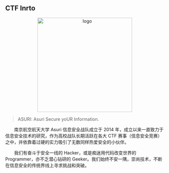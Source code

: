 ## CTF Inrto
<div align=center><img alt="logo" src="/img/Asuri.png" height="300"/></div>

> ASURI: Asuri Secure yoUR Information.

&emsp;&emsp;南京航空航天大学 Asuri 信息安全战队成立于 2014 年，成立以来一直致力于信息安全技术的研究，作为高校战队长期活跃在各大 CTF 赛事（信息安全竞赛）之中，并依靠着过硬的实力吸引了无数同样热爱安全的小伙伴。

&emsp;&emsp;我们有奋斗于安全一线的 Hacker，或是痴迷用代码改变世界的 Programmer，亦不乏潜心钻研的 Geeker。我们始终不安一隅，崇尚技术，不断在信息安全的传统界线上寻求挑战和突破。